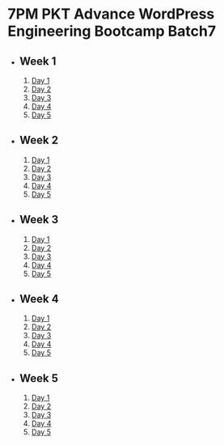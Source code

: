 # 7PM PKT Advance WordPress Engineering Bootcamp Batch7

- ## Week 1

   1. [Day 1](https://www.facebook.com/iCodeguru/videos/2203675690056800)
   2. [Day 2](https://www.facebook.com/iCodeguru/videos/1115355973247237)
   3. [Day 3](https://www.facebook.com/iCodeguru/videos/534557646276674)
   4. [Day 4](https://www.facebook.com/iCodeguru/videos/590658957255895)
   5. [Day 5](https://www.facebook.com/iCodeguru/videos/1124940722675189)

- ## Week 2

   1. [Day 1](https://www.facebook.com/iCodeguru/videos/1105182301290523)
   2. [Day 2](https://www.facebook.com/iCodeguru/videos/586577820908374)
   3. [Day 3](https://www.facebook.com/iCodeguru/videos/1189935075983557)
   4. [Day 4](https://www.facebook.com/iCodeguru/videos/4027622987467499)
   5. [Day 5](https://www.facebook.com/iCodeguru/videos/3653772361580755)

- ## Week 3

   1. [Day 1](https://www.facebook.com/iCodeguru/videos/1119189566885660)
   2. [Day 2](https://www.facebook.com/watch/?v=1597112077606222)
   3. [Day 3]()
   4. [Day 4](https://www.facebook.com/watch/?v=1365240127799114)
   5. [Day 5](https://www.facebook.com/watch/?v=629775479529668)

- ## Week 4

   1. [Day 1](https://www.facebook.com/watch/?v=1663336754607656)
   2. [Day 2](https://www.facebook.com/watch/?v=533199959777370)
   3. [Day 3]()
   4. [Day 4](https://www.facebook.com/watch/?v=1330933961375005)
   5. [Day 5](https://www.facebook.com/watch/?v=659354703096783)

- ## Week 5

   1. [Day 1](https://www.facebook.com/watch/?v=1946726509064351)
   2. [Day 2](https://www.facebook.com/watch/?v=1139742164366896)
   3. [Day 3](https://www.facebook.com/iCodeguru/videos/603071952513869)
   4. [Day 4](https://www.facebook.com/watch/?v=1335838564124218)
   5. [Day 5](https://www.facebook.com/iCodeguru/videos/1130220755051150)

<!-- - ## Week 

   1. [Day 1]()
   2. [Day 2]()
   3. [Day 3]()
   4. [Day 4]()
   5. [Day 5]() -->

<!-- - ## Week 

   1. [Day 1]()
   2. [Day 2]()
   3. [Day 3]()
   4. [Day 4]()
   5. [Day 5]() -->